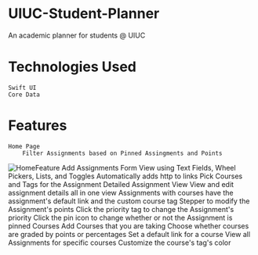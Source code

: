 # UIUC-Student-Planner
An academic planner for students @ UIUC
# Technologies Used
    Swift UI
    Core Data
# Features
    Home Page
        Filter Assignments based on Pinned Assingments and Points
![HomeFeature](https://media.giphy.com/media/N4RrxeywmBJkLEImIu/giphy.gif)
    Add Assignments
        Form View using Text Fields, Wheel Pickers, Lists, and Toggles
        Automatically adds http to links
        Pick Courses and Tags for the Assignment
    Detailed Assignment View
        View and edit assignment details all in one view
        Assignments with courses have the assignment's default link and the custom course tag
        Stepper to modify the Assignment's points
        Click the priority tag to change the Assignment's priority
        Click the pin icon to change whether or not the Assignment is pinned
    Courses 
        Add Courses that you are taking
        Choose whether courses are graded by points or percentages
        Set a default link for a course
        View all Assignments for specific courses
        Customize the course's tag's color
    
        
